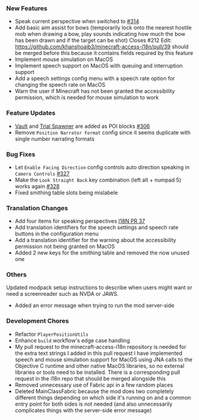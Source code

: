 [//]: # (Manually copy the latest.md to /docs/changelog.md, then copy the default.md to the latest.md at every release time.)

### New Features

- Speak current perspective when switched to [#314](https://github.com/khanshoaib3/minecraft-access/issues/314)
- Add basic aim assist for bows (temporarily lock onto the nearest hostile mob when drawing a bow, play sounds indicating how much the bow has been drawn and if the target can be shot)
Closes #212
Edit: https://github.com/khanshoaib3/minecraft-access-i18n/pull/39 should be merged before this because it contains fields required by this feature
- Implement mouse simulation on MacOS
- Implement speech support on MacOS with queuing and interruption support
- Add a speech settings config menu with a speech rate option for changing the speech rate on MacOS
- Warn the user if Minecraft has not been granted the accessibility permission, which is needed for mouse simulation to work

### Feature Updates

- [Vault](https://minecraft.wiki/w/Vault) and [Trial Spawner](https://minecraft.wiki/w/Trial_Spawner) are added as POI blocks [#306](https://github.com/khanshoaib3/minecraft-access/issues/306)
- Remove `Position Narrator Format` config since it seems duplicate with single number narrating formats

### Bug Fixes

- Let `Enable Facing Direction` config controls auto direction speaking in `Camera Controls` [#327](https://github.com/khanshoaib3/minecraft-access/issues/327)
- Make the `Look Straight Back` key combination (left alt + numpad 5) works again [#328](https://github.com/khanshoaib3/minecraft-access/issues/328)
- Fixed smithing table slots being mislabele

### Translation Changes

- Add four items for speaking perspectives [I18N PR 37](https://github.com/khanshoaib3/minecraft-access-i18n/pull/37)
- Add translation identifiers for the speech settings and speech rate buttons in the configuration menu
- Add a translation identifier for the warning about the accessibility permission not being granted on MacOS
- Added 2 new keys for the smithing table and removed the now unused one

### Others

Updated modpack setup instructions to describe when users might want or need a screenreader such as NVDA or JAWS.
- Added an error message when trying to run the mod server-side

### Development Chores

- Refactor `PlayerPositionUtils`
- Enhance `build` workflow's edge case handling
- My pull request to the minecraft-access-i18n repository is needed for the extra text strings I added in this pull request
I have implemented speech and mouse simulation support for MacOS using JNA calls to the Objective C runtime and other native MacOS libraries, so no external libraries or tools need to be installed.
There is a corresponding pull request in the i18n repo that should be merged alongside this
- Removed unnecessary use of Fabric api in a few random places
- Deleted MainClassFabric because the mod does two completely different things depending on which side it's running on and a common entry point for both sides is not needed (and also unnecessarily complicates things with the server-side error message)
